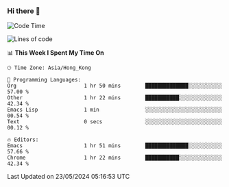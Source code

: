 ### Hi there 👋

<!--
**nicehiro/nicehiro** is a ✨ _special_ ✨ repository because its `README.md` (this file) appears on your GitHub profile.

Here are some ideas to get you started:

- 🔭 I’m currently working on ...
- 🌱 I’m currently learning ...
- 👯 I’m looking to collaborate on ...
- 🤔 I’m looking for help with ...
- 💬 Ask me about ...
- 📫 How to reach me: ...
- 😄 Pronouns: ...
- ⚡ Fun fact: ...
-->

<!--START_SECTION:waka-->
![Code Time](http://img.shields.io/badge/Code%20Time-327%20hrs%2024%20mins-blue)

![Lines of code](https://img.shields.io/badge/From%20Hello%20World%20I%27ve%20Written-2.7%20million%20lines%20of%20code-blue)

📊 **This Week I Spent My Time On** 

```text
🕑︎ Time Zone: Asia/Hong_Kong

💬 Programming Languages: 
Org                      1 hr 50 mins        ██████████████░░░░░░░░░░░   57.00 % 
Other                    1 hr 22 mins        ███████████░░░░░░░░░░░░░░   42.34 % 
Emacs Lisp               1 min               ░░░░░░░░░░░░░░░░░░░░░░░░░   00.54 % 
Text                     0 secs              ░░░░░░░░░░░░░░░░░░░░░░░░░   00.12 % 

🔥 Editors: 
Emacs                    1 hr 51 mins        ██████████████░░░░░░░░░░░   57.66 % 
Chrome                   1 hr 22 mins        ███████████░░░░░░░░░░░░░░   42.34 % 
```


 Last Updated on 23/05/2024 05:16:53 UTC
<!--END_SECTION:waka-->
